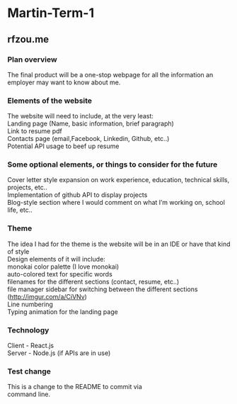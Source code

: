 # Martin-Term-1

## rfzou.me

### Plan overview
The final product will be a one-stop webpage for all the information an employer may want to know about me.


### Elements of the website
The website will need to include, at the very least:<br>
Landing page (Name, basic information, brief paragraph)<br>
Link to resume pdf<br>
Contacts page (email,Facebook, Linkedin, Github, etc..)<br>
Potential API usage to beef up resume

### Some optional elements, or things to consider for the future
Cover letter style expansion on work experience, education, technical skills, projects, etc..<br>
Implementation of github API to display projects<br> 
Blog-style section where I would comment on what I’m working on, school life, etc..

### Theme 
The idea I had for the theme is the website will be in an IDE or have that kind of style<br> 
Design elements of it will include:<br>
monokai color palette (I love monokai)<br>
auto-colored text for specific words<br>
filenames for the different sections (contact, resume, etc..)<br>
file manager sidebar for switching between the different sections (http://imgur.com/a/CiVNv)<br>
Line numbering<br>
Typing animation for the landing page

### Technology
Client - React.js<br>
Server - Node.js (if APIs are in use)

### Test change
This is a change to the README to commit via <br>
command line.